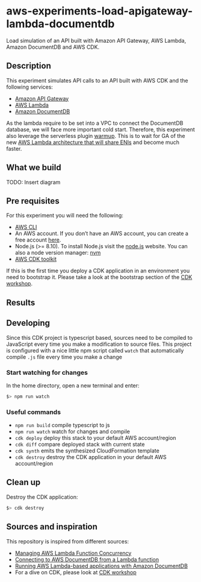 # aws-experiments-load-apigateway-lambda-documentdb

Load simulation of an API built with Amazon API Gateway, AWS Lambda, Amazon DocumentDB and AWS CDK.

## Description

This experiment simulates API calls to an API built with AWS CDK and the following services:

- [Amazon API Gateway](https://aws.amazon.com/api-gateway/)
- [AWS Lambda](https://aws.amazon.com/lambda/)
- [Amazon DocumentDB](https://aws.amazon.com/documentdb/)

As the lambda require to be set into a VPC to connect the DocumentDB database, we will face more important cold start. Therefore, this experiment also leverage the serverless plugin [warmup](https://github.com/FidelLimited/serverless-plugin-warmup). This is to wait for GA of the new [AWS Lambda architecture that will share ENIs](https://youtu.be/QdzV04T_kec?t=2393) and become much faster.

## What we build

TODO: Insert diagram

## Pre requisites

For this experiment you will need the following:

- [AWS CLI](https://docs.aws.amazon.com/cli/latest/userguide/cli-chap-install.html)
- An AWS account. If you don’t have an AWS account, you can create a free account [here](https://portal.aws.amazon.com/billing/signup/iam).
- Node.js (>= 8.10). To install Node.js visit the [node.js](https://nodejs.org/en/) website. You can also a node version manager: [nvm](https://github.com/nvm-sh/nvm)
- [AWS CDK toolkit](https://docs.aws.amazon.com/cdk/latest/guide/getting_started.html)

If this is the first time you deploy a CDK application in an environment you need to bootstrap it. Please take a look at the bootstrap section of the [CDK workshop](https://cdkworkshop.com/20-typescript/20-create-project/500-deploy.html).

## Results

## Developing

Since this CDK project is typescript based, sources need to be compiled to JavaScript every time you make a modification to source files. This project is configured with a nice little npm script called `watch` that automatically compile `.js` file every time you make a change

### Start watching for changes

In the home directory, open a new terminal and enter:

```bash
$> npm run watch
```

### Useful commands

- `npm run build`   compile typescript to js
- `npm run watch`   watch for changes and compile
- `cdk deploy`      deploy this stack to your default AWS account/region
- `cdk diff`        compare deployed stack with current state
- `cdk synth`       emits the synthesized CloudFormation template
- `cdk destroy`     destroy the CDK application in your default AWS account/region

## Clean up

Destroy the CDK application:

```bash
$> cdk destroy
```

## Sources and inspiration

This repository is inspired from different sources:

- [Managing AWS Lambda Function Concurrency](https://aws.amazon.com/blogs/compute/managing-aws-lambda-function-concurrency/)
- [Connecting to AWS DocumentDB from a Lambda function](https://blog.webiny.com/connecting-to-aws-documentdb-from-a-lambda-function-2b666c9e4402)
- [Running AWS Lambda-based applications with Amazon DocumentDB](https://aws.amazon.com/blogs/database/running-aws-lambda-based-applications-with-amazon-documentdb/)
- For a dive on CDK, please look at [CDK workshop](https://cdkworkshop.com)
